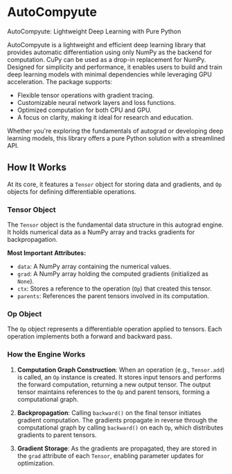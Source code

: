 # AutoCompyute

AutoCompyute: Lightweight Deep Learning with Pure Python

AutoCompyute is a lightweight and efficient deep learning library that provides automatic differentiation using only NumPy as the backend for computation. CuPy can be used as a drop-in replacement for NumPy. Designed for simplicity and performance, it enables users to build and train deep learning models with minimal dependencies while leveraging GPU acceleration. The package supports:

- Flexible tensor operations with gradient tracing.
- Customizable neural network layers and loss functions.
- Optimized computation for both CPU and GPU.
- A focus on clarity, making it ideal for research and education.

Whether you're exploring the fundamentals of autograd or developing deep learning models, this library offers a pure Python solution with a streamlined API.

## How It Works

At its core, it features a `Tensor` object for storing data and gradients, and `Op` objects for defining differentiable operations.

### Tensor Object

The `Tensor` object is the fundamental data structure in this autograd engine. It holds numerical data as a NumPy array and tracks gradients for backpropagation.

**Most Important Attributes:**
- `data`: A NumPy array containing the numerical values.
- `grad`: A NumPy array holding the computed gradients (initialized as `None`).
- `ctx`: Stores a reference to the operation (`Op`) that created this tensor.
- `parents`: References the parent tensors involved in its computation.

### Op Object

The `Op` object represents a differentiable operation applied to tensors. Each operation implements both a forward and backward pass.

### How the Engine Works

1. **Computation Graph Construction**: When an operation (e.g., `Tensor.add`) is called, an `Op` instance is created. It stores input tensors and performs the forward computation, returning a new output tensor. The output tensor maintains references to the `Op` and parent tensors, forming a computational graph.

2. **Backpropagation**: Calling `backward()` on the final tensor initiates gradient computation. The gradients propagate in reverse through the computational graph by calling `backward()` on each `Op`, which distributes gradients to parent tensors.

3. **Gradient Storage**: As the gradients are propagated, they are stored in the `grad` attribute of each `Tensor`, enabling parameter updates for optimization.
